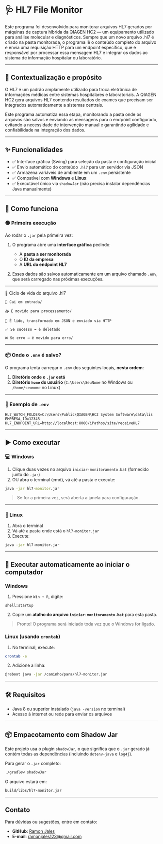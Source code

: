 # 🩺 HL7 File Monitor

Este programa foi desenvolvido para monitorar arquivos HL7 gerados por máquinas de captura híbrida da QIAGEN HC2 — um equipamento utilizado para análise molecular e diagnósticos. Sempre que um novo arquivo .hl7 é criado na pasta monitorada, o programa lê o conteúdo completo do arquivo e envia uma requisição HTTP para um endpoint específico, que é responsável por processar essa mensagem HL7 e integrar os dados ao sistema de informação hospitalar ou laboratório.

---

## 🧩 Contextualização e propósito

O HL7 é um padrão amplamente utilizado para troca eletrônica de informações médicas entre sistemas hospitalares e laboratoriais. A QIAGEN HC2 gera arquivos HL7 contendo resultados de exames que precisam ser integrados automaticamente a sistemas centrais.

Este programa automatiza essa etapa, monitorando a pasta onde os arquivos são salvos e enviando as mensagens para o endpoint configurado, evitando a necessidade de intervenção manual e garantindo agilidade e confiabilidade na integração dos dados.

---


## ✨ Funcionalidades

- ✅ Interface gráfica (Swing) para seleção da pasta e configuração inicial
- ✅ Envio automático do conteúdo `.hl7` para um servidor via JSON
- ✅ Armazena variáveis de ambiente em um `.env` persistente
- ✅ Compatível com **Windows** e **Linux**
- ✅ Executável único via `shadowJar` (não precisa instalar dependências Java manualmente)

---

## 🧠 Como funciona

### 🟢 Primeira execução

Ao rodar o `.jar` pela primeira vez:

1. O programa abre uma **interface gráfica** pedindo:
    - A **pasta a ser monitorada**
    - O **ID da empresa**
    - A **URL do endpoint HL7**

2. Esses dados são salvos automaticamente em um arquivo chamado `.env`, que será carregado nas próximas execuções.

---

🔄 Ciclo de vida do arquivo .hl7

    📨 Cai em entrada/

    📥 É movido para processamento/

    🔄 É lido, transformado em JSON e enviado via HTTP

    ✅ Se sucesso → é deletado

    ❌ Se erro → é movido para erro/

---

### 📦 Onde o `.env` é salvo?

O programa tenta carregar o `.env` dos seguintes locais, **nesta ordem**:

1. **Diretório onde o `.jar` está**
2. **Diretório `home` do usuário** (`C:\Users\SeuNome` no Windows ou `/home/seunome` no Linux)

---

### 📁 Exemplo de `.env`

```env
HL7_WATCH_FOLDER=C:\Users\Public\QIAGEN\HC2 System Software\data\lis
EMPRESA_ID=12345
HL7_ENDPOINT_URL=http://localhost:8080/iPathos/site/receiveHL7
```

---

## ▶️ Como executar

### 💻 Windows

1. Clique duas vezes no arquivo `iniciar-monitoramento.bat` (fornecido junto do `.jar`)
2. OU abra o terminal (cmd), vá até a pasta e execute:

```bat
java -jar hl7-monitor.jar
```

> Se for a primeira vez, será aberta a janela para configuração.

---

### 🐧 Linux

1. Abra o terminal
2. Vá até a pasta onde está o `hl7-monitor.jar`
3. Execute:

```bash
java -jar hl7-monitor.jar
```

---

## 🔁 Executar automaticamente ao iniciar o computador

### Windows

1. Pressione `Win + R`, digite:

```
shell:startup
```

2. Copie um **atalho do arquivo `iniciar-monitoramento.bat`** para esta pasta.

> Pronto! O programa será iniciado toda vez que o Windows for ligado.

### Linux (usando `crontab`)

1. No terminal, execute:

```bash
crontab -e
```

2. Adicione a linha:

```bash
@reboot java -jar /caminho/para/hl7-monitor.jar
```

---

## 🛠️ Requisitos

- Java 8 ou superior instalado (`java -version` no terminal)
- Acesso à internet ou rede para enviar os arquivos

---

## 📦 Empacotamento com Shadow Jar

Este projeto usa o plugin `shadowJar`, o que significa que o `.jar` gerado já contém todas as dependências (incluindo `dotenv-java` e `log4j`).

Para gerar o `.jar` completo:

```bash
./gradlew shadowJar
```

O arquivo estará em:

```
build/libs/hl7-monitor.jar
```

---

## Contato
Para dúvidas ou sugestões, entre em contato:
- **GitHub**: [Ramon Jales](https://github.com/RamonJales/)
- **E-mail**: ramonjales123@gmail.com
